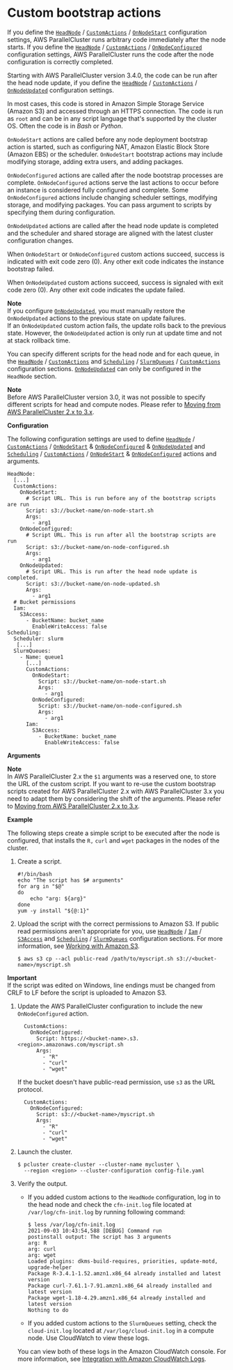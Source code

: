 # Custom bootstrap actions<a name="custom-bootstrap-actions-v3"></a>

If you define the [`HeadNode`](HeadNode-v3.md) / [`CustomActions`](HeadNode-v3.md#HeadNode-v3-CustomActions) / [`OnNodeStart`](HeadNode-v3.md#yaml-HeadNode-CustomActions-OnNodeStart) configuration settings, AWS ParallelCluster runs arbitrary code immediately after the node starts\. If you define the [`HeadNode`](HeadNode-v3.md) / [`CustomActions`](HeadNode-v3.md#HeadNode-v3-CustomActions) / [`OnNodeConfigured`](HeadNode-v3.md#yaml-HeadNode-CustomActions-OnNodeConfigured) configuration settings, AWS ParallelCluster runs the code after the node configuration is correctly completed\.

Starting with AWS ParallelCluster version 3\.4\.0, the code can be run after the head node update, if you define the [`HeadNode`](HeadNode-v3.md) / [`CustomActions`](HeadNode-v3.md#HeadNode-v3-CustomActions) / [`OnNodeUpdated`](HeadNode-v3.md#yaml-HeadNode-CustomActions-OnNodeUpdated) configuration settings\.

In most cases, this code is stored in Amazon Simple Storage Service \(Amazon S3\) and accessed through an HTTPS connection\. The code is run as `root` and can be in any script language that's supported by the cluster OS\. Often the code is in *Bash* or *Python*\.

`OnNodeStart` actions are called before any node deployment bootstrap action is started, such as configuring NAT, Amazon Elastic Block Store \(Amazon EBS\) or the scheduler\. `OnNodeStart` bootstrap actions may include modifying storage, adding extra users, and adding packages\.

`OnNodeConfigured` actions are called after the node bootstrap processes are complete\. `OnNodeConfigured` actions serve the last actions to occur before an instance is considered fully configured and complete\. Some `OnNodeConfigured` actions include changing scheduler settings, modifying storage, and modifying packages\. You can pass argument to scripts by specifying them during configuration\.

`OnNodeUpdated` actions are called after the head node update is completed and the scheduler and shared storage are aligned with the latest cluster configuration changes\.

When `OnNodeStart` or `OnNodeConfigured` custom actions succeed, success is indicated with exit code zero \(0\)\. Any other exit code indicates the instance bootstrap failed\.

When `OnNodeUpdated` custom actions succeed, success is signaled with exit code zero \(0\)\. Any other exit code indicates the update failed\.

**Note**  
If you configure [`OnNodeUpdated`](HeadNode-v3.md#yaml-HeadNode-CustomActions-OnNodeUpdated), you must manually restore the `OnNodeUpdated` actions to the previous state on update failures\.  
If an `OnNodeUpdated` custom action fails, the update rolls back to the previous state\. However, the `OnNodeUpdated` action is only run at update time and not at stack rollback time\.

You can specify different scripts for the head node and for each queue, in the [`HeadNode`](HeadNode-v3.md) / [`CustomActions`](HeadNode-v3.md#HeadNode-v3-CustomActions) and [`Scheduling`](Scheduling-v3.md) / [`SlurmQueues`](Scheduling-v3.md#Scheduling-v3-SlurmQueues) / [`CustomActions`](Scheduling-v3.md#Scheduling-v3-SlurmQueues-CustomActions) configuration sections\. [`OnNodeUpdated`](HeadNode-v3.md#yaml-HeadNode-CustomActions-OnNodeUpdated) can only be configured in the `HeadNode` section\.

**Note**  
Before AWS ParallelCluster version 3\.0, it was not possible to specify different scripts for head and compute nodes\. Please refer to [Moving from AWS ParallelCluster 2\.x to 3\.x](moving-from-v2-to-v3.md)\.

**Configuration**

The following configuration settings are used to define [`HeadNode`](HeadNode-v3.md) / [`CustomActions`](HeadNode-v3.md#HeadNode-v3-CustomActions) / [`OnNodeStart`](HeadNode-v3.md#yaml-HeadNode-CustomActions-OnNodeStart) & [`OnNodeConfigured`](HeadNode-v3.md#yaml-HeadNode-CustomActions-OnNodeConfigured) & [`OnNodeUpdated`](HeadNode-v3.md#yaml-HeadNode-CustomActions-OnNodeUpdated) and [`Scheduling`](Scheduling-v3.md) / [`CustomActions`](Scheduling-v3.md#Scheduling-v3-SlurmQueues-CustomActions) / [`OnNodeStart`](Scheduling-v3.md#yaml-Scheduling-SlurmQueues-CustomActions-OnNodeStart) & [`OnNodeConfigured`](Scheduling-v3.md#yaml-Scheduling-SlurmQueues-CustomActions-OnNodeConfigured) actions and arguments\.

```
HeadNode:
  [...]
  CustomActions:
    OnNodeStart:
      # Script URL. This is run before any of the bootstrap scripts are run
      Script: s3://bucket-name/on-node-start.sh
      Args:
        - arg1
    OnNodeConfigured:
      # Script URL. This is run after all the bootstrap scripts are run
      Script: s3://bucket-name/on-node-configured.sh
      Args:
        - arg1
    OnNodeUpdated:
      # Script URL. This is run after the head node update is completed.
      Script: s3://bucket-name/on-node-updated.sh
      Args:
        - arg1
  # Bucket permissions
  Iam:
    S3Access:
      - BucketName: bucket_name
        EnableWriteAccess: false
Scheduling:
  Scheduler: slurm
   [...]
  SlurmQueues:
    - Name: queue1
      [...]
      CustomActions:
        OnNodeStart:
          Script: s3://bucket-name/on-node-start.sh
          Args:
            - arg1
        OnNodeConfigured:
          Script: s3://bucket-name/on-node-configured.sh
          Args:
            - arg1
      Iam:
        S3Access:
          - BucketName: bucket_name
            EnableWriteAccess: false
```

**Arguments**

**Note**  
In AWS ParallelCluster 2\.x the `$1` arguments was a reserved one, to store the URL of the custom script\. If you want to re\-use the custom bootstrap scripts created for AWS ParallelCluster 2\.x with AWS ParallelCluster 3\.x you need to adapt them by considering the shift of the arguments\. Please refer to [Moving from AWS ParallelCluster 2\.x to 3\.x](moving-from-v2-to-v3.md)\.

**Example**

The following steps create a simple script to be executed after the node is configured, that installs the `R,` `curl` and `wget` packages in the nodes of the cluster\.

1. Create a script\.

   ```
   #!/bin/bash
   echo "The script has $# arguments"
   for arg in "$@"
   do
       echo "arg: ${arg}"
   done
   yum -y install "${@:1}"
   ```

1. Upload the script with the correct permissions to Amazon S3\. If public read permissions aren't appropriate for you, use [`HeadNode`](HeadNode-v3.md) / [`Iam`](HeadNode-v3.md#HeadNode-v3-Iam) / [`S3Access`](HeadNode-v3.md#yaml-HeadNode-Iam-S3Access) and [`Scheduling`](Scheduling-v3.md) / [`SlurmQueues`](Scheduling-v3.md#Scheduling-v3-SlurmQueues) configuration sections\. For more information, see [Working with Amazon S3](s3_resources-v3.md)\.

   ```
   $ aws s3 cp --acl public-read /path/to/myscript.sh s3://<bucket-name>/myscript.sh
   ```
**Important**  
If the script was edited on Windows, line endings must be changed from CRLF to LF before the script is uploaded to Amazon S3\.

1. Update the AWS ParallelCluster configuration to include the new `OnNodeConfigured` action\.

   ```
     CustomActions:
       OnNodeConfigured:
         Script: https://<bucket-name>.s3.<region>.amazonaws.com/myscript.sh
         Args:
           - "R"
           - "curl"
           - "wget"
   ```

   If the bucket doesn't have public\-read permission, use `s3` as the URL protocol\.

   ```
     CustomActions:
       OnNodeConfigured:
         Script: s3://<bucket-name>/myscript.sh
         Args:
           - "R"
           - "curl"
           - "wget"
   ```

1. Launch the cluster\.

   ```
   $ pcluster create-cluster --cluster-name mycluster \
     --region <region> --cluster-configuration config-file.yaml
   ```

1. Verify the output\.
   + If you added custom actions to the `HeadNode` configuration, log in to the head node and check the `cfn-init.log` file located at `/var/log/cfn-init.log` by running following command:

     ```
     $ less /var/log/cfn-init.log
     2021-09-03 10:43:54,588 [DEBUG] Command run
     postinstall output: The script has 3 arguments
     arg: R
     arg: curl
     arg: wget
     Loaded plugins: dkms-build-requires, priorities, update-motd, upgrade-helper
     Package R-3.4.1-1.52.amzn1.x86_64 already installed and latest version
     Package curl-7.61.1-7.91.amzn1.x86_64 already installed and latest version
     Package wget-1.18-4.29.amzn1.x86_64 already installed and latest version
     Nothing to do
     ```
   + If you added custom actions to the `SlurmQueues` setting, check the `cloud-init.log` located at `/var/log/cloud-init.log` in a compute node\. Use CloudWatch to view these logs\.

   You can view both of these logs in the Amazon CloudWatch console\. For more information, see [Integration with Amazon CloudWatch Logs](cloudwatch-logs-v3.md)\.